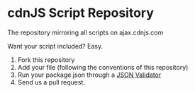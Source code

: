# cdnJS Script Repository

The repository mirroring all scripts on ajax.cdnjs.com

Want your script included? Easy.

1. Fork this repository
2. Add your file (following the conventions of this repository)
3. Run your package.json through a [JSON Validator](http://jsonlint.com/)
4. Send us a pull request.
